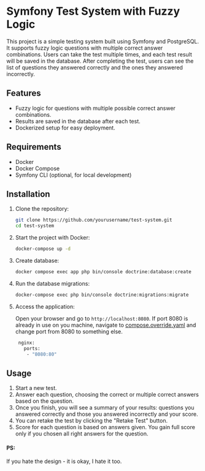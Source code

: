 # Symfony Test System with Fuzzy Logic

This project is a simple testing system built using Symfony and PostgreSQL. It supports fuzzy logic questions with multiple correct answer combinations. Users can take the test multiple times, and each test result will be saved in the database. After completing the test, users can see the list of questions they answered correctly and the ones they answered incorrectly.

## Features
- Fuzzy logic for questions with multiple possible correct answer combinations.
- Results are saved in the database after each test.
- Dockerized setup for easy deployment.

## Requirements
- Docker
- Docker Compose
- Symfony CLI (optional, for local development)

## Installation

1. Clone the repository:

    ```bash
    git clone https://github.com/yourusername/test-system.git
    cd test-system
    ```

2. Start the project with Docker:

    ```bash
    docker-compose up -d
    ```

3. Create database:

    ```bash
    docker compose exec app php bin/console doctrine:database:create
    ```

4. Run the database migrations:

    ```bash
    docker-compose exec php bin/console doctrine:migrations:migrate
    ```
5. Access the application:

   Open your browser and go to `http://localhost:8080`.
   If port 8080 is already in use on you machine, navigate to [compose.override.yaml](compose.override.yaml) and change port from 8080 to something else.
   ```bash
    nginx:
      ports:
       - "8080:80"
    ```

## Usage

1. Start a new test.
2. Answer each question, choosing the correct or multiple correct answers based on the question.
3. Once you finish, you will see a summary of your results: questions you answered correctly and those you answered incorrectly and your score.
4. You can retake the test by clicking the "Retake Test" button.
5. Score for each question is based on answers given. You gain full score only if you chosen all right answers for the question.  

#### PS:
If you hate the design - it is okay, I hate it too.